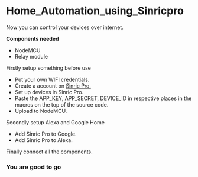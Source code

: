 # Home_Automation_using_Sinricpro

Now you can control your devices over internet.

**Components needed**
* NodeMCU
* Relay module

Firstly setup something before use
* Put your own WIFI credentials.
* Create a account on [Sinric Pro.](https://sinric.pro/)
* Set up devices in Sinric Pro.
* Paste the APP_KEY, APP_SECRET, DEVICE_ID in respective places in the macros on the top of the source code.
* Upload to NodeMCU.

Secondly setup Alexa and Google Home
* Add Sinric Pro to Google.
* Add Sinric Pro to Alexa.

Finally connect all the components.

### You are good to go ###
